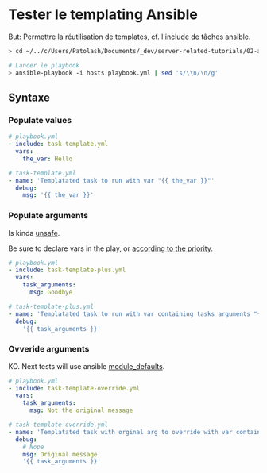 # Tester le templating Ansible

But: Permettre la réutilisation de templates, cf. l'[include de tâches ansible](https://docs.ansible.com/ansible/2.3/playbooks_roles.html#task-include-files-and-encouraging-reuse).

```bash
> cd ~/../c/Users/Patolash/Documents/_dev/server-related-tutorials/02-ansible/12-ansible-task-template/ansible

# Lancer le playbook
> ansible-playbook -i hosts playbook.yml | sed 's/\\n/\n/g'
```

## Syntaxe

### Populate values

```yaml
# playbook.yml
- include: task-template.yml
  vars:
    the_var: Hello

# task-template.yml
- name: 'Templatated task to run with var "{{ the_var }}"'
  debug:
    msg: '{{ the_var }}'
```

### Populate arguments

Is kinda [unsafe](https://docs.ansible.com/ansible/devel/reference_appendices/faq.html#argsplat-unsafe).

Be sure to declare vars in the play, or [according to the priority](https://docs.ansible.com/ansible/devel/user_guide/playbooks_variables.html#ansible-variable-precedence).

```yaml
# playbook.yml
- include: task-template-plus.yml
  vars:
    task_arguments:
      msg: Goodbye

# task-template-plus.yml
- name: 'Templatated task to run with var containing tasks arguments "{{ task_arguments }}"'
  debug:
    '{{ task_arguments }}'
```

### Ovveride arguments

KO. Next tests will use ansible [module_defaults](https://docs.ansible.com/ansible/latest/user_guide/playbooks_module_defaults.html).

```yaml
# playbook.yml
- include: task-template-override.yml
  vars:
    task_arguments:
      msg: Not the original message

# task-template-override.yml
- name: 'Templatated task with orginal arg to override with var containing same tasks arguments "{{ task_arguments }}"'
  debug:
    # Nope
    msg: Original message
    '{{ task_arguments }}'
```

